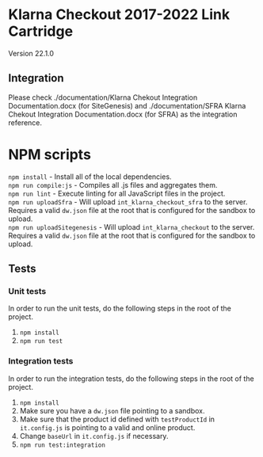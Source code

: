 # Klarna Checkout 2017-2022 Link Cartridge
Version 22.1.0


## Integration

Please check ./documentation/Klarna Chekout Integration Documentation.docx (for SiteGenesis) and ./documentation/SFRA Klarna Chekout Integration Documentation.docx (for SFRA) as the integration reference.

# NPM scripts
`npm install` - Install all of the local dependencies.  
`npm run compile:js` - Compiles all .js files and aggregates them.  
`npm run lint` - Execute linting for all JavaScript files in the project.  
`npm run uploadSfra` - Will upload `int_klarna_checkout_sfra` to the server. Requires a valid `dw.json` file at the root that is configured for the sandbox to upload.  
`npm run uploadSitegenesis` - Will upload `int_klarna_checkout` to the server. Requires a valid `dw.json` file at the root that is configured for the sandbox to upload.

## Tests

### Unit tests

In order to run the unit tests, do the following steps in the root of the project.

1. `npm install`
2. `npm run test`

### Integration tests

In order to run the integration tests, do the following steps in the root of the project.

1. `npm install`
2. Make sure you have a `dw.json` file pointing to a sandbox.
3. Make sure that the product id defined with `testProductId` in `it.config.js` is pointing to a valid and online product.
4. Change `baseUrl` in `it.config.js` if necessary.
5. `npm run test:integration`
